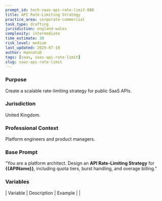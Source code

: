 ```yaml
---
prompt_id: tech-saas-api-rate-limit-088
title: API Rate-Limiting Strategy
practice_area: corporate-commercial
task_type: drafting
jurisdiction: england-wales
complexity: intermediate
time_estimate: 30
risk_level: medium
last_updated: 2025-07-10
author: HannatuD
tags: [saas, saas-api-rate-limit]
slug: saas-api-rate-limit
---
```


### Purpose  
Create a scalable rate-limiting strategy for public SaaS APIs.

### Jurisdiction  
United Kingdom.

### Professional Context  
Platform engineers and product managers.

### Base Prompt  
“You are a platform architect. Design an **API Rate-Limiting Strategy** for **\{\{APIName\}\}**, including quota tiers, burst handling, and overage billing.”

### Variables  
| Variable | Description | Example |
|
